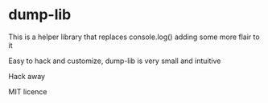 # dump-lib

This is a helper library that replaces console.log() adding some more flair to it

Easy to hack and customize, dump-lib is very small and intuitive

Hack away

MIT licence
